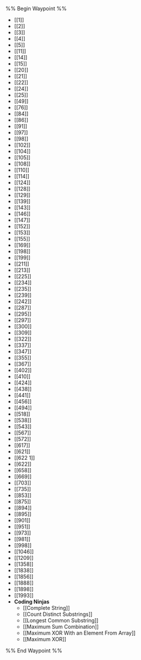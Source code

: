 %% Begin Waypoint %%
- [[1]]
- [[2]]
- [[3]]
- [[4]]
- [[5]]
- [[11]]
- [[14]]
- [[15]]
- [[20]]
- [[21]]
- [[22]]
- [[24]]
- [[25]]
- [[49]]
- [[76]]
- [[84]]
- [[86]]
- [[91]]
- [[97]]
- [[98]]
- [[102]]
- [[104]]
- [[105]]
- [[108]]
- [[110]]
- [[114]]
- [[124]]
- [[128]]
- [[129]]
- [[139]]
- [[143]]
- [[146]]
- [[147]]
- [[152]]
- [[153]]
- [[155]]
- [[169]]
- [[198]]
- [[199]]
- [[211]]
- [[213]]
- [[225]]
- [[234]]
- [[235]]
- [[239]]
- [[242]]
- [[287]]
- [[295]]
- [[297]]
- [[300]]
- [[309]]
- [[322]]
- [[337]]
- [[347]]
- [[355]]
- [[367]]
- [[402]]
- [[410]]
- [[424]]
- [[438]]
- [[441]]
- [[456]]
- [[494]]
- [[518]]
- [[538]]
- [[543]]
- [[567]]
- [[572]]
- [[617]]
- [[621]]
- [[622 1]]
- [[622]]
- [[658]]
- [[669]]
- [[703]]
- [[735]]
- [[853]]
- [[875]]
- [[894]]
- [[895]]
- [[901]]
- [[951]]
- [[973]]
- [[981]]
- [[998]]
- [[1046]]
- [[1209]]
- [[1358]]
- [[1838]]
- [[1856]]
- [[1888]]
- [[1898]]
- [[1993]]
- **Coding Ninjas**
	- [[Complete String]]
	- [[Count Distinct Substrings]]
	- [[Longest Common Substring]]
	- [[Maximum Sum Combination]]
	- [[Maximum XOR With an Element From Array]]
	- [[Maximum XOR]]

%% End Waypoint %%